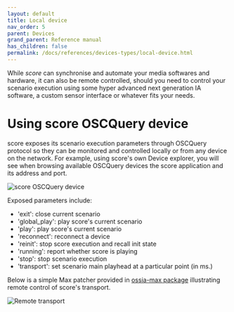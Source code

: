 ```yaml
---
layout: default
title: Local device
nav_order: 5
parent: Devices
grand_parent: Reference manual
has_children: false
permalink: /docs/references/devices-types/local-device.html
---
```



While *score* can synchronise and automate your media softwares and hardware, it can also be remote controlled, should you need to control your scenario execution using some hyper advanced next generation IA software, a custom sensor interface or whatever fits your needs.

# Using score OSCQuery device

score exposes its scenario execution parameters through OSCQuery protocol so they can be monitored and controlled locally or from any device on the network. For example, using score's own Device explorer, you will see when browsing available OSCQuery devices the score application and its address and port.

![score OSCQuery device](/assets/features/controlling_score/score_oscquery_device.png "score OSCQuery device")

Exposed parameters include:

- 'exit': close current scenario
- 'global_play': play score's current scenario
- 'play': play score's current scenario
- 'reconnect': reconnect a device
- 'reinit': stop score execution and recall init state
- 'running': report whether score is playing
- 'stop': stop scenario execution
- 'transport': set scenario main playhead at a particular point (in ms.)

Below is a simple Max patcher provided in [ossia-max package](http://ossia.io/site-libossia/download.html#max-binding) illustrating remote control of score's transport.

![Remote transport](/assets/features/controlling_score/remote_transport.png "Remote transport")
